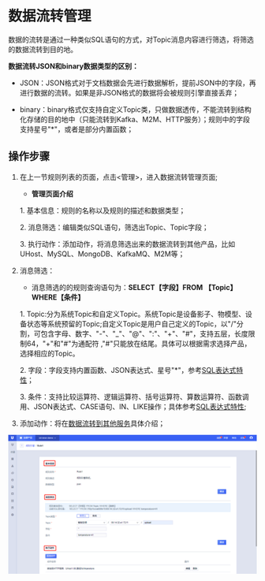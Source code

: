

# 数据流转管理
数据的流转是通过一种类似SQL语句的方式，对Topic消息内容进行筛选，将筛选的数据流转到目的地。

**数据流转JSON和binary数据类型的区别：**  

- JSON：JSON格式对于文档数据会先进行数据解析，提前JSON中的字段，再进行数据的流转。如果是非JSON格式的数据将会被规则引擎直接丢弃；

- binary：binary格式仅支持自定义Topic类，只做数据透传，不能流转到结构化存储的目的地中（只能流转到Kafka、M2M、HTTP服务）；规则中的字段支持星号"*"，或者是部分内置函数；

## 操作步骤

1. 在上一节规则列表的页面，点击<管理>，进入数据流转管理页面;

     - **管理页面介绍**

	1\. 基本信息：规则的名称以及规则的描述和数据类型；

	2\. 消息筛选：编辑类似SQL语句，筛选出Topic、Topic字段；
	
	3\. 执行动作：添加动作，将消息筛选出来的数据流转到其他产品，比如UHost、MySQL、MongoDB、KafkaMQ、M2M等；
   
   

2. 消息筛选：

     - 消息筛选的的规则查询语句为：**SELECT【字段】FROM 【Topic】WHERE【条件】** 

	1\. Topic:分为系统Topic和自定义Topic。系统Topic是设备影子、物模型、设备状态等系统预留的Topic;自定义Topic是用户自己定义的Topic，以"/"分割，可包含字母、数字、"-"、"_"、"@"、":"、"+"、"#"，支持五层，长度限制64，"+"和"#"为通配符 ,"#"只能放在结尾。具体可以根据需求选择产品，选择相应的Topic。


	2\. 字段：字段支持内置函数、JSON表达式、星号"*"，参考[SQL表达式特性](sql_statements)；
	
	3\. 条件：支持比较运算符、逻辑运算符、括号运算符、算数运算符、函数调用、JSON表达式、CASE语句、IN、LIKE操作；具体参考[SQL表达式特性](sql_statements);
   

 



3. 添加动作：将在[数据流转到其他服务](data_forwarding)具体介绍；
	
   


![编辑规则](../../images/编辑规则.png)
